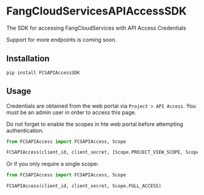 # FangCloudServicesAPIAccessSDK
The SDK for accessing FangCloudServices with API Access Credentials

Support for more endpoints is coming soon.

## Installation
```shell
pip install FCSAPIAccessSDK
```

## Usage
Credentials are obtained from the web portal via `Project > API Access`. You must be an admin user in order to access this page.

Do not forget to enable the scopes in hte web portal before attempting authentication.
```python
from FCSAPIAccess import FCSAPIAccess, Scope

FCSAPIAccess(client_id, client_secret, [Scope.PROJECT_VIEW_SCOPE, Scope.PROJECT_VIEW_USER])
```

Or if you only require a single scope:
```python
from FCSAPIAccess import FCSAPIAccess, Scope

FCSAPIAccess(client_id, client_secret, Scope.FULL_ACCESS)
```
